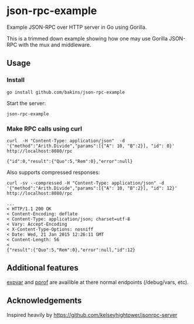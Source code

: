 # json-rpc-example
Example JSON-RPC over HTTP server in Go using Gorilla.

This is a trimmed down example showing how one may use Gorilla
JSON-RPC with the mux and middleware.

## Usage

### Install

```
go install github.com/bakins/json-rpc-example
```

Start the  server:

```
json-rpc-example
```

### Make RPC calls using curl

```
curl  -H "Content-Type: application/json"  -d '{"method":"Arith.Divide","params":[{"A": 10, "B":2}], "id": 0}' http://localhost:8080/rpc
```

```
{"id":0,"result":{"Quo":5,"Rem":0},"error":null}
```

Also supports compressed responses:

```
curl -sv --compressed -H "Content-Type: application/json" -d '{"method":"Arith.Divide","params":[{"A": 10, "B":2}], "id": 12}' http://localhost:8080/rpc
```

```
...
< HTTP/1.1 200 OK
< Content-Encoding: deflate
< Content-Type: application/json; charset=utf-8
< Vary: Accept-Encoding
< X-Content-Type-Options: nosniff
< Date: Wed, 21 Jan 2015 12:26:11 GMT
< Content-Length: 56
<
{"result":{"Quo":5,"Rem":0},"error":null,"id":12}
```

## Additional features

[expvar](http://golang.org/pkg/expvar) and
[pprof](http://golang.org/pkg/net/http/pprof/) are availible at there
normal endpoints (/debug/vars, etc).


## Acknowledgements

Inspired heavily by https://github.com/kelseyhightower/jsonrpc-server
